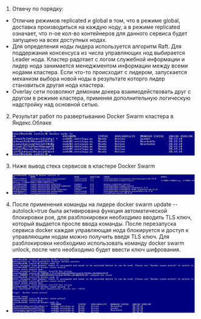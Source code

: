 1. Отвечу по порядку:
 * Отличие режимов replicated и global в том, что в режиме global, доставка производиться на каждую ноду, а в режиме replicated означает, что n-ое кол-во контейнеров для данного сервиса будет запущено на всех доступных нодах.
 * Для определения ноды лидера используется алгоритм Raft. Для поддержания консенсуса из числа управляющих нод выбирается Leader нода. Кластер радотает с логом служебной информации и лидер нода занимается менеджментом информации между всеми нодами кластера. Если что-то происходит с лидером, запускается механизм выбора новой ноды в результате которго лидер становиться другая нода кластера.
 * Overlay сети позволяют демонам докера взаимодействовать друг с другом в режиме кластера, применяя дополнительную логическую надстройку над основной сетью.
2. Результат работ по развертыванию Docker Swarm кластера в Яндекс.Облаке
 * ![Task2](https://github.com/Atlipoka/devops_netology/blob/main/virtualization/lecture5/Lecture5-task2.png)
3. Ниже вывод стека сервисов в кластере Docker Swarm
 * ![Task3](https://github.com/Atlipoka/devops_netology/blob/main/virtualization/lecture5/Lecture5-task3.png)
4. После применения команды на лидере docker swarm update --autolock=true была активирована функция автоматической блокировки роя, для разблокировки необходимо вводить  TLS ключ, который выдается просле ввода команды. После перезапуска сервиса docker каждая управляющая нода блокируется и доступ к управляющим нодам можно получить введя TLS ключ. Для разблокировки необходимо использовать команду docker swarm unlock, после чего необходимо будет ввести ключ шифрования.
 * ![Task4](https://github.com/Atlipoka/devops_netology/blob/main/virtualization/lecture5/Lecture5-task4.png)
